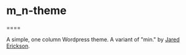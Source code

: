 # m_n-theme
====

A simple, one column Wordpress theme. A variant of "min." by [Jared Erickson](http://jarederickson.com/).
